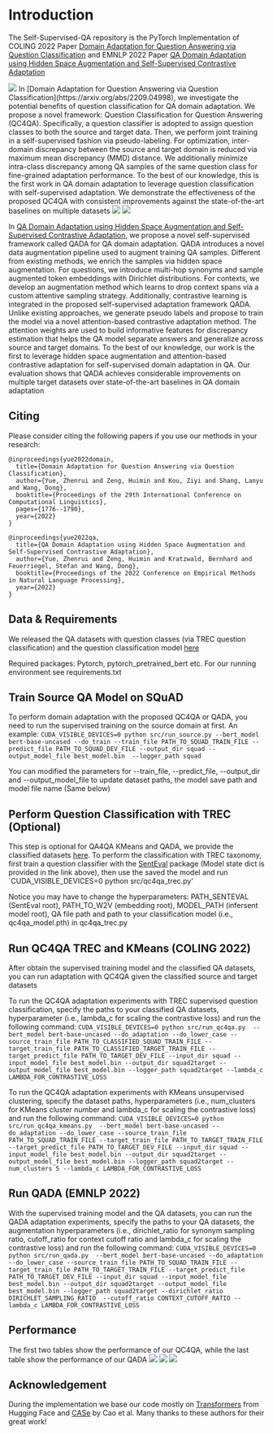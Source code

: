 # Introduction

The Self-Supervised-QA repository is the PyTorch Implementation of COLING 2022 Paper [Domain Adaptation for Question Answering via Question Classification](https://arxiv.org/abs/2209.04998) and EMNLP 2022 Paper [QA Domain Adaptation using Hidden Space Augmentation and Self-Supervised Contrastive Adaptation](https://arxiv.org/abs/2208.09578)

<img src=pics/intro1.png>
In [Domain Adaptation for Question Answering via Question Classification](https://arxiv.org/abs/2209.04998), we investigate the potential benefits of question classification for QA domain adaptation. We propose a novel framework: Question Classification for Question Answering (QC4QA). Specifically, a question classifier is adopted to assign question classes to both the source and target data. Then, we perform joint training in a self-supervised fashion via pseudo-labeling. For optimization, inter-domain discrepancy between the source and target domain is reduced via maximum mean discrepancy (MMD) distance. We additionally minimize intra-class discrepancy among QA samples of the same question class for fine-grained adaptation performance. To the best of our knowledge, this is the first work in QA domain adaptation to leverage question classification with self-supervised adaptation. We demonstrate the effectiveness of the proposed QC4QA with consistent improvements against the state-of-the-art baselines on multiple datasets

<img src=pics/intro2.png>
<img src=pics/intro3.png>

In [QA Domain Adaptation using Hidden Space Augmentation and Self-Supervised Contrastive Adaptation](https://arxiv.org/abs/2208.09578), we propose a novel self-supervised framework called QADA for QA domain adaptation. QADA introduces a novel data augmentation pipeline used to augment training QA samples. Different from existing methods, we enrich the samples via hidden space augmentation. For questions, we introduce multi-hop synonyms and sample augmented token embeddings with Dirichlet distributions. For contexts, we develop an augmentation method which learns to drop context spans via a custom attentive sampling strategy. Additionally, contrastive learning is integrated in the proposed self-supervised adaptation framework QADA. Unlike existing approaches, we generate pseudo labels and propose to train the model via a novel attention-based contrastive adaptation method. The attention weights are used to build informative features for discrepancy estimation that helps the QA model separate answers and generalize across source and target domains. To the best of our knowledge, our work is the first to leverage hidden space augmentation and attention-based contrastive adaptation for self-supervised domain adaptation in QA. Our evaluation shows that QADA achieves considerable improvements on multiple target datasets over state-of-the-art baselines in QA domain adaptation


## Citing 

Please consider citing the following papers if you use our methods in your research:
```
@inproceedings{yue2022domain,
  title={Domain Adaptation for Question Answering via Question Classification},
  author={Yue, Zhenrui and Zeng, Huimin and Kou, Ziyi and Shang, Lanyu and Wang, Dong},
  booktitle={Proceedings of the 29th International Conference on Computational Linguistics},
  pages={1776--1790},
  year={2022}
}

@inproceedings{yue2022qa,
  title={QA Domain Adaptation using Hidden Space Augmentation and Self-Supervised Contrastive Adaptation},
  author={Yue, Zhenrui and Zeng, Huimin and Kratzwald, Bernhard and Feuerriegel, Stefan and Wang, Dong},
  booktitle={Proceedings of the 2022 Conference on Empirical Methods in Natural Language Processing},
  year={2022}
}
```


## Data & Requirements

We released the QA datasets with question classes (via TREC question classification) and the question classification model [here](https://drive.google.com/drive/folders/10JPidO9bJwM1FyuEmlNfvaPx3loZNVt8?usp=sharing) 

Required packages: Pytorch, pytorch_pretrained_bert etc. For our running environment see requirements.txt


## Train Source QA Model on SQuAD

To perform domain adaptation with the proposed QC4QA or QADA, you need to run the supervised training on the source domain at first. An example:
`CUDA_VISIBLE_DEVICES=0 python src/run_source.py
--bert_model bert-base-uncased
--do_train
--train_file PATH_TO_SQUAD_TRAIN_FILE
--predict_file PATH_TO_SQUAD_DEV_FILE
--output_dir squad
--output_model_file best_model.bin 
--logger_path squad`

You can modified the parameters for --train_file, --predict_file, --output_dir and --output_model_file to update dataset paths, the model save path and model file name (Same below)


## Perform Question Classification with TREC (Optional)

This step is optional for QA4QA KMeans and QADA, we provide the classified datasets [here](https://drive.google.com/drive/folders/10JPidO9bJwM1FyuEmlNfvaPx3loZNVt8?usp=sharing). To perform the classification with TREC taxonomy, first train a question classifier with the [SentEval](https://github.com/facebookresearch/SentEval) package (Model state dict is provided in the link above), then use the saved the model and run `CUDA_VISIBLE_DEVICES=0 python src/qc4qa_trec.py'

Notice you may have to change the hyperparameters: PATH_SENTEVAL (SentEval root), PATH_TO_W2V (embedding root), MODEL_PATH (infersent model root), QA file path and path to your classification model (i.e., qc4qa_model.pth) in qc4qa_trec.py


## Run QC4QA TREC and KMeans (COLING 2022)

After obtain the supervised training model and the classified QA datasets, you can run adaptation with QC4QA given the classified source and target datasets

To run the QC4QA adaptation experiments with TREC supervised question classification, specify the paths to your classified QA datasets, hyperparameter (i.e., lambda_c for scaling the contrastive loss) and run the following command:
`CUDA_VISIBLE_DEVICES=0 python src/run_qc4qa.py 
--bert_model bert-base-uncased
--do_adaptation
--do_lower_case
--source_train_file PATH_TO_CLASSIFIED_SQUAD_TRAIN_FILE
--target_train_file PATH_TO_CLASSIFIED_TARGET_TRAIN_FILE
--target_predict_file PATH_TO_TARGET_DEV_FILE
--input_dir squad
--input_model_file best_model.bin
--output_dir squad2target
--output_model_file best_model.bin
--logger_path squad2target
--lambda_c LAMBDA_FOR_CONTRASTIVE_LOSS`

To run the QC4QA adaptation experiments with KMeans unsupervised clustering, specify the dataset paths, hyperparameters (i.e., num_clusters for KMeans cluster number and lambda_c for scaling the contrastive loss) and run the following command:
`CUDA_VISIBLE_DEVICES=0 python src/run_qc4qa_kmeans.py 
--bert_model bert-base-uncased
--do_adaptation
--do_lower_case
--source_train_file PATH_TO_SQUAD_TRAIN_FILE
--target_train_file PATH_TO_TARGET_TRAIN_FILE
--target_predict_file PATH_TO_TARGET_DEV_FILE
--input_dir squad
--input_model_file best_model.bin
--output_dir squad2target
--output_model_file best_model.bin
--logger_path squad2target
--num_clusters 5
--lambda_c LAMBDA_FOR_CONTRASTIVE_LOSS`


## Run QADA (EMNLP 2022)

With the supervised training model and the QA datasets, you can run the QADA adaptation experiments, specify the paths to your QA datasets, the augmentation hyperparameters (i.e., dirichlet_ratio for synonym sampling ratio, cutoff_ratio for context cutoff ratio and lambda_c for scaling the contrastive loss) and run the following command:
`CUDA_VISIBLE_DEVICES=0 python src/run_qada.py 
--bert_model bert-base-uncased
--do_adaptation
--do_lower_case
--source_train_file PATH_TO_SQUAD_TRAIN_FILE
--target_train_file PATH_TO_TARGET_TRAIN_FILE
--target_predict_file PATH_TO_TARGET_DEV_FILE
--input_dir squad
--input_model_file best_model.bin
--output_dir squad2target
--output_model_file best_model.bin
--logger_path squad2target
--dirichlet_ratio DIRICHLET_SAMPLING_RATIO 
--cutoff_ratio CONTEXT_CUTOFF_RATIO
--lambda_c LAMBDA_FOR_CONTRASTIVE_LOSS`


## Performance

The first two tables show the performance of our QC4QA, while the last table show the performance of our QADA
<img src=pics/performance1.png>
<img src=pics/performance2.png>
<img src=pics/performance3.png>


## Acknowledgement

During the implementation we base our code mostly on [Transformers](https://github.com/huggingface/transformers) from Hugging Face and [CASe](https://github.com/caoyu-noob/CASe) by Cao et al. Many thanks to these authors for their great work!